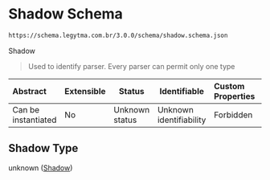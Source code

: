 # Shadow Schema

```txt
https://schema.legytma.com.br/3.0.0/schema/shadow.schema.json
```

Shadow


> Used to identify parser. Every parser can permit only one type
>

| Abstract            | Extensible | Status         | Identifiable            | Custom Properties | Additional Properties | Access Restrictions | Defined In                                                                |
| :------------------ | ---------- | -------------- | ----------------------- | :---------------- | --------------------- | ------------------- | ------------------------------------------------------------------------- |
| Can be instantiated | No         | Unknown status | Unknown identifiability | Forbidden         | Allowed               | none                | [shadow.schema.json](../schema/shadow.schema.json) |

## Shadow Type

unknown ([Shadow](shadow.md))
